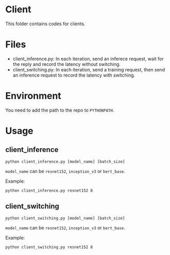 # Client

This folder contains codes for clients.

# Files

- client_inference.py: In each iteration, send an inferece request, wait for the reply and record the latency without switching.
- client_switching.py: In each iteration, send a training request, then send an inference request to record the latency with switching.

# Environment
You need to add the path to the repo to `PYTHONPATH`.

# Usage

## client_inference

```
python client_inference.py [model_name] [batch_size]
```
`model_name` can be `resnet152`, `inception_v3` or `bert_base`.

Example:

```
python client_inference.py resnet152 8
```

## client_switching

```
python client_switching.py [model_name] [batch_size]
```
`model_name` can be `resnet152`, `inception_v3` or `bert_base`.

Example:

```
python client_switching.py resnet152 8
```